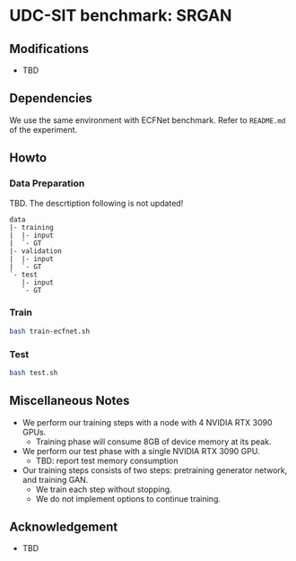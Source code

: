 # UDC-SIT benchmark: SRGAN

## Modifications

+ TBD

## Dependencies

We use the same environment with ECFNet benchmark. Refer to `README.md` of the experiment.

## Howto

### Data Preparation

TBD. The descrtiption following is not updated!

```plain
data
|- training
|  |- input
|  `- GT
|- validation
|  |- input
|  `- GT
`- test
   |- input
   `- GT
```

### Train

```bash
bash train-ecfnet.sh
```

### Test

```bash
bash test.sh
```

## Miscellaneous Notes

+ We perform our training steps with a node with 4 NVIDIA RTX 3090 GPUs.
  + Training phase will consume 8GB of device memory at its peak.
+ We perform our test phase with a single NVIDIA RTX 3090 GPU.
  + TBD: report test memory consumption
+ Our training steps consists of two steps: pretraining generator network, and training GAN.
  + We train each step without stopping.
  + We do not implement options to continue training.

## Acknowledgement

+ TBD
